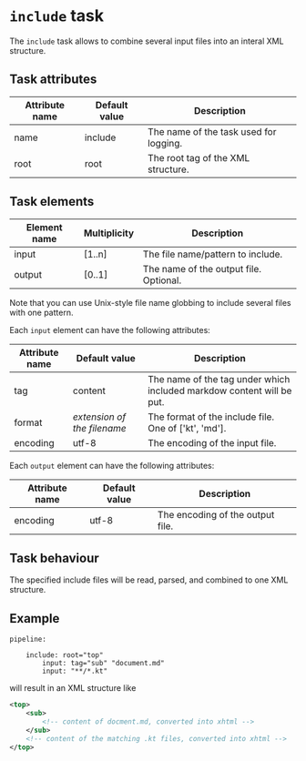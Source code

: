# `include` task

The `include` task allows to combine several input files into an interal XML structure.

## Task attributes

| Attribute name | Default value | Description                            |
| -------------- | ------------- | -------------------------------------- |
| name           | include       | The name of the task used for logging. |
| root           | root          | The root tag of the XML structure.     |

## Task elements

| Element name | Multiplicity | Description                            |
| ------------ | ------------ | -------------------------------------- |
| input        | [1..n]       | The file name/pattern to include.      |
| output       | [0..1]       | The name of the output file. Optional. |

Note that you can use Unix-style file name globbing to include several files with one pattern.

Each `input` element can have the following attributes:

| Attribute name | Default value               | Description                                                           |
| -------------- | --------------------------- | --------------------------------------------------------------------- |
| tag            | content                     | The name of the tag under which included markdow content will be put. |
| format         | _extension of the filename_ | The format of the include file. One of ['kt', 'md'].                  |
| encoding       | utf-8                       | The encoding of the input file.                                       |

Each `output` element can have the following attributes:

| Attribute name | Default value               | Description                      |
| -------------- | --------------------------- | -------------------------------- |
| encoding       | utf-8                       | The encoding of the output file. |

## Task behaviour

The specified include files will be read, parsed, and combined to one XML structure.

## Example

``` klartext
pipeline:

    include: root="top"
        input: tag="sub" "document.md"
        input: "**/*.kt"
```

will result in an XML structure like

``` xml
<top>
    <sub>
        <!-- content of docment.md, converted into xhtml -->
    </sub>
    <!-- content of the matching .kt files, converted into xhtml -->
</top>
```
